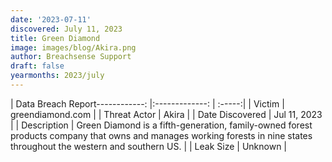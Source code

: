 ```yaml
---
date: '2023-07-11'
discovered: July 11, 2023
title: Green Diamond
image: images/blog/Akira.png
author: Breachsense Support
draft: false
yearmonths: 2023/july
---
```


| Data Breach Report------------:     |:-------------:    | :-----:|
| Victim      | greendiamond.com      | 
| Threat Actor      | Akira      | 
| Date Discovered      | Jul 11, 2023      | 
| Description      | Green Diamond is a fifth-generation, family-owned forest products company that owns and manages working forests in nine states throughout the western and southern US.      | 
| Leak Size      | Unknown      | 

